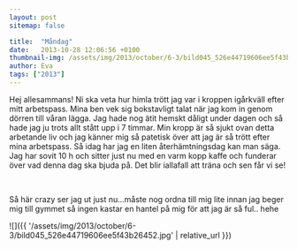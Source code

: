 ```yaml
---
layout: post
sitemap: false

title:  "Måndag"
date:   2013-10-28 12:06:56 +0100
thumbnail-img: /assets/img/2013/october/6-3/bild045_526e44719606ee5f43b26452.jpg
author: Eva
tags: ["2013"]
---
```


Hej allesammans! Ni ska veta hur himla trött jag var i kroppen igårkväll efter mitt arbetspass. Mina ben vek sig bokstavligt talat när jag kom in genom dörren till våran lägga. Jag hade nog ätit hemskt dåligt under dagen och så hade jag ju trots allt stått upp i 7 timmar. Min kropp är så sjukt ovan detta arbetande liv och jag känner mig så patetisk över att jag är så trött efter mina arbetspass. Så idag har jag en liten återhämtningsdag kan man säga. Jag har sovit 10 h och sitter just nu med en varm kopp kaffe och funderar över vad denna dag ska bjuda på. Det blir iallafall att träna och sen får vi se!




 




Så här crazy ser jag ut just nu...måste nog ordna till mig lite innan jag beger mig till gymmet så ingen kastar en hantel på mig för att jag är så ful.. hehe

![]({{ '/assets/img/2013/october/6-3/bild045_526e44719606ee5f43b26452.jpg'  | relative_url }})

